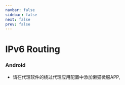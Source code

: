 ```yaml
---
navbar: false
sidebar: false
next: false
prev: false
---
```


# IPv6 Routing

### Android
- 请在代理软件的绕过代理应用配置中添加懒猫微服APP,
